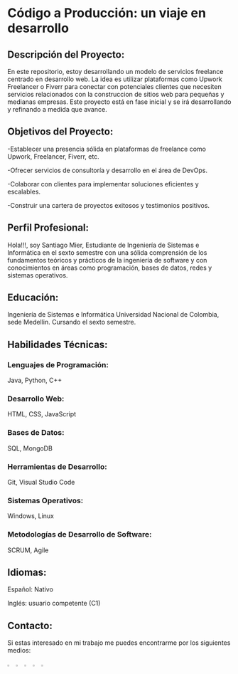 # Código a Producción: un viaje en desarrollo

## Descripción del Proyecto:
En este repositorio, estoy desarrollando un modelo de servicios freelance centrado en desarrollo web. La idea es utilizar plataformas como Upwork Freelancer o Fiverr para conectar con potenciales clientes que necesiten servicios relacionados con la construccion de sitios web para pequeñas y medianas empresas. Este proyecto está en fase inicial y se irá desarrollando y refinando a medida que avance.

## Objetivos del Proyecto:
-Establecer una presencia sólida en plataformas de freelance como Upwork, Freelancer, Fiverr, etc.

-Ofrecer servicios de consultoría y desarrollo en el área de DevOps.

-Colaborar con clientes para implementar soluciones eficientes y escalables.

-Construir una cartera de proyectos exitosos y testimonios positivos.

## Perfil Profesional:
Hola!!!, soy Santiago Mier, Estudiante de Ingeniería de Sistemas e Informática en el sexto semestre con una sólida comprensión de los fundamentos teóricos y prácticos de la ingeniería de software y con conocimientos en áreas como programación, bases de datos, redes y sistemas operativos.

## Educación:

Ingeniería de Sistemas e Informática
Universidad Nacional de Colombia, sede Medellin.
Cursando el sexto semestre.

## Habilidades Técnicas:

### Lenguajes de Programación: 
Java, Python, C++
### Desarrollo Web:
HTML, CSS, JavaScript
### Bases de Datos: 
SQL, MongoDB
### Herramientas de Desarrollo:
Git, Visual Studio Code
### Sistemas Operativos: 
Windows, Linux
### Metodologías de Desarrollo de Software:
SCRUM, Agile


## Idiomas:

Español: Nativo

Inglés: usuario competente (C1)

## Contacto:

Si estas interesado en mi trabajo me puedes encontrarme por los siguientes medios:

[<img src="https://e7.pngegg.com/pngimages/602/665/png-clipart-linkedin-linkedin-thumbnail.png" width="3%">](https://www.linkedin.com/in/santiago-mier-londono-208bb3302/)
[<img src="https://w7.pngwing.com/pngs/355/428/png-transparent-fiverr-logo-logos-logos-and-brands-icon-thumbnail.png" width="3%">](https://www.fiverr.com/santiago_m_dev?up_rollout=true)
[<img src="https://w7.pngwing.com/pngs/257/806/png-transparent-upwork-freelancer-android-android-text-trademark-rectangle-thumbnail.png" width="3%">](https://www.upwork.com/freelancers/~018cc5f41ac4fe1467)
[<img src="https://w7.pngwing.com/pngs/789/872/png-transparent-freelancer-hd-logo.png" width="3%">](https://www.freelancer.com/u/SantiagoML22)
[<img src="https://upload.wikimedia.org/wikipedia/commons/thumb/e/ef/Stack_Overflow_icon.svg/768px-Stack_Overflow_icon.svg.png" width="3%">](https://stackoverflow.com/users/24124334/santiago-mier-londono)












